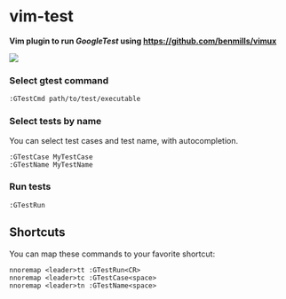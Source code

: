 # vim-test

**Vim plugin to run *GoogleTest* using https://github.com/benmills/vimux**

<img src="http://files.pezzato.net/github/vim-gtest.gif" />

### Select gtest command

```
:GTestCmd path/to/test/executable
```

### Select tests by name

You can select test cases and test name, with autocompletion.

```
:GTestCase MyTestCase
:GTestName MyTestName
```

### Run tests

```
:GTestRun
```

## Shortcuts

You can map these commands to your favorite shortcut:

```
nnoremap <leader>tt :GTestRun<CR>
nnoremap <leader>tc :GTestCase<space>
nnoremap <leader>tn :GTestName<space>
```
